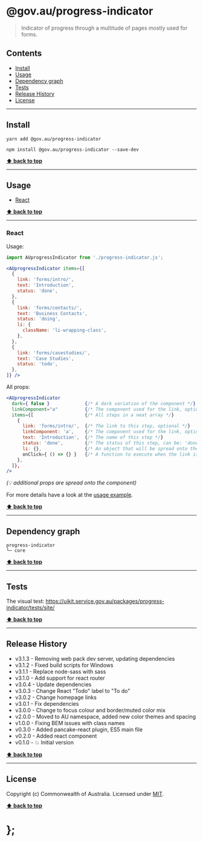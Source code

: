 @gov.au/progress-indicator
============

> Indicator of progress through a multitude of pages mostly used for forms.


## Contents

* [Install](#install)
* [Usage](#usage)
* [Dependency graph](#dependency-graph)
* [Tests](#tests)
* [Release History](#release-history)
* [License](#license)


----------------------------------------------------------------------------------------------------------------------------------------------------------------


## Install


```shell
yarn add @gov.au/progress-indicator
```

```shell
npm install @gov.au/progress-indicator --save-dev
```


**[⬆ back to top](#contents)**


----------------------------------------------------------------------------------------------------------------------------------------------------------------


## Usage


* [React](#react)


**[⬆ back to top](#contents)**


----------------------------------------------------------------------------------------------------------------------------------------------------------------


### React

Usage:

```jsx
import AUprogressIndicator from './progress-indicator.js';

<AUprogressIndicator items={[
  {
    link: 'forms/intro/',
    text: 'Introduction',
    status: 'done',
  },
  {
    link: 'forms/contacts/',
    text: 'Business Contacts',
    status: 'doing',
    li: {
      className: 'li-wrapping-class',
    },
  },
  {
    link: 'forms/casestudies/',
    text: 'Case Studies',
    status: 'todo',
  },
]} />
```

All props:

```jsx
<AUprogressIndicator
  dark={ false }             {/* A dark variation of the component */}
  linkComponent="a"          {/* The component used for the link, optional */}
  items={[                   {/* All steps in a neat array */}
    {
      link: 'forms/intro/',  {/* The link to this step, optional */}
      linkComponent: 'a',    {/* The component used for the link, optional */}
      text: 'Introduction',  {/* The name of this step */}
      status: 'done',        {/* The status of this step, can be: 'done', 'doing', 'todo' */}
      li: {},                {/* An object that will be spread onto the <li> tag, optional */}
      onClick={ () => {} }   {/* A function to execute when the link is clicked, optional */}
    },
  ]},
/>
```
_(💡 additional props are spread onto the component)_

For more details have a look at the [usage example](https://github.com/govau/uikit/tree/master/packages/progress-indicator/tests/react/index.js).


**[⬆ back to top](#contents)**


----------------------------------------------------------------------------------------------------------------------------------------------------------------


## Dependency graph

```shell
progress-indicator
└─ core
```


**[⬆ back to top](#contents)**


----------------------------------------------------------------------------------------------------------------------------------------------------------------


## Tests

The visual test: https://uikit.service.gov.au/packages/progress-indicator/tests/site/


**[⬆ back to top](#contents)**


----------------------------------------------------------------------------------------------------------------------------------------------------------------


## Release History

* v3.1.3 - Removing web pack dev server, updating dependencies
* v3.1.2 - Fixed build scripts for Windows
* v3.1.1 - Replace node-sass with sass
* v3.1.0 - Add support for react router
* v3.0.4 - Update dependencies
* v3.0.3 - Change React "Todo" label to "To do"
* v3.0.2 - Change homepage links
* v3.0.1 - Fix dependencies
* v3.0.0 - Change to focus colour and border/muted color mix
* v2.0.0 - Moved to AU namespace, added new color themes and spacing
* v1.0.0 - Fixing BEM issues with class names
* v0.3.0 - Added pancake-react plugin, ES5 main file
* v0.2.0 - Added react component
* v0.1.0 - 💥 Initial version


**[⬆ back to top](#contents)**


----------------------------------------------------------------------------------------------------------------------------------------------------------------


## License

Copyright (c) Commonwealth of Australia.
Licensed under [MIT](https://raw.githubusercontent.com/govau/uikit/packages/core/master/LICENSE).


**[⬆ back to top](#contents)**

# };
